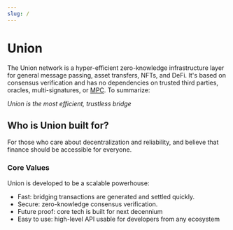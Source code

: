 ```yaml
---
slug: /
---
```


# Union

The Union network is a hyper-efficient zero-knowledge infrastructure layer for general message passing, asset transfers, NFTs, and DeFi. It's based on consensus verification and has no dependencies on trusted third parties, oracles, multi-signatures, or [MPC](https://en.wikipedia.org/wiki/Secure_multi-party_computation). To summarize:

_Union is the most efficient, trustless bridge_

## Who is Union built for?

For those who care about decentralization and reliability, and believe that finance should be accessible for everyone.

### Core Values

Union is developed to be a scalable powerhouse:

- Fast: bridging transactions are generated and settled quickly.
- Secure: zero-knowledge consensus verification.
- Future proof: core tech is built for next decennium
- Easy to use: high-level API usable for developers from any ecosystem
